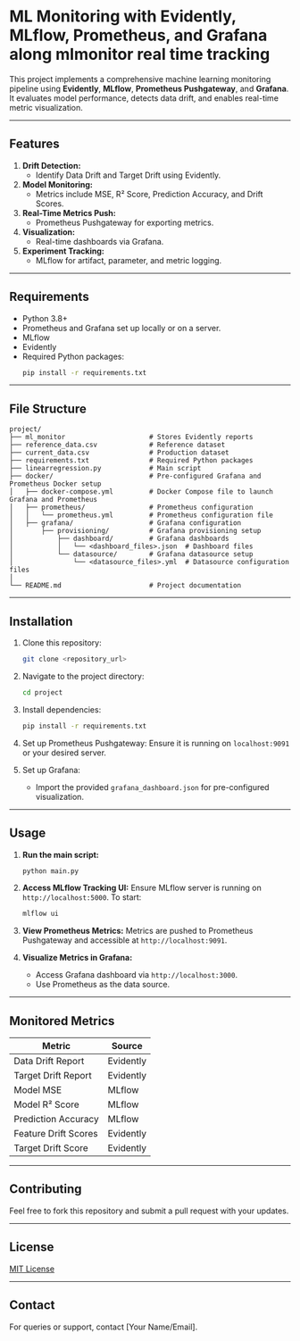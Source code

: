 # ML Monitoring with Evidently, MLflow, Prometheus, and Grafana along mlmonitor real time tracking

This project implements a comprehensive machine learning monitoring pipeline using **Evidently**, **MLflow**, **Prometheus Pushgateway**, and **Grafana**. It evaluates model performance, detects data drift, and enables real-time metric visualization.

---

## Features

1. **Drift Detection:**
   - Identify Data Drift and Target Drift using Evidently.
2. **Model Monitoring:**
   - Metrics include MSE, R² Score, Prediction Accuracy, and Drift Scores.
3. **Real-Time Metrics Push:**
   - Prometheus Pushgateway for exporting metrics.
4. **Visualization:**
   - Real-time dashboards via Grafana.
5. **Experiment Tracking:**
   - MLflow for artifact, parameter, and metric logging.

---

## Requirements

- Python 3.8+
- Prometheus and Grafana set up locally or on a server.
- MLflow
- Evidently
- Required Python packages:
  ```bash
  pip install -r requirements.txt
  ```

---

## File Structure

```
project/
├── ml_monitor                     # Stores Evidently reports
├── reference_data.csv             # Reference dataset
├── current_data.csv               # Production dataset
├── requirements.txt               # Required Python packages
├── linearregression.py            # Main script                   
├── docker/                        # Pre-configured Grafana and Prometheus Docker setup
│   ├── docker-compose.yml         # Docker Compose file to launch Grafana and Prometheus
│   ├── prometheus/                # Prometheus configuration
│   │   └── prometheus.yml         # Prometheus configuration file
│   ├── grafana/                   # Grafana configuration
│       ├── provisioning/          # Grafana provisioning setup
│           ├── dashboard/         # Grafana dashboards
│           │   └── <dashboard_files>.json  # Dashboard files
│           └── datasource/        # Grafana datasource setup
│               └── <datasource_files>.yml  # Datasource configuration files
│         
└── README.md                      # Project documentation

```

---

## Installation

1. Clone this repository:
   ```bash
   git clone <repository_url>
   ```

2. Navigate to the project directory:
   ```bash
   cd project
   ```

3. Install dependencies:
   ```bash
   pip install -r requirements.txt
   ```

4. Set up Prometheus Pushgateway:
   Ensure it is running on `localhost:9091` or your desired server.

5. Set up Grafana:
   - Import the provided `grafana_dashboard.json` for pre-configured visualization.

---

## Usage

1. **Run the main script:**
   ```bash
   python main.py
   ```

2. **Access MLflow Tracking UI:**
   Ensure MLflow server is running on `http://localhost:5000`. To start:
   ```bash
   mlflow ui
   ```

3. **View Prometheus Metrics:**
   Metrics are pushed to Prometheus Pushgateway and accessible at `http://localhost:9091`.

4. **Visualize Metrics in Grafana:**
   - Access Grafana dashboard via `http://localhost:3000`.
   - Use Prometheus as the data source.

---

## Monitored Metrics

| **Metric**           | **Source**     |
|-----------------------|----------------|
| Data Drift Report    | Evidently      |
| Target Drift Report  | Evidently      |
| Model MSE            | MLflow         |
| Model R² Score       | MLflow         |
| Prediction Accuracy  | MLflow         |
| Feature Drift Scores | Evidently      |
| Target Drift Score   | Evidently      |

---

## Contributing

Feel free to fork this repository and submit a pull request with your updates.

---

## License

[MIT License](LICENSE)

---

## Contact

For queries or support, contact [Your Name/Email].

